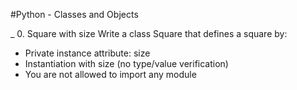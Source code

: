 

#Python - Classes and Objects



_ 0. Square with size
Write a class Square that defines a square by:
   * Private instance attribute: size
   * Instantiation with size (no type/value verification)
   * You are not allowed to import any module

